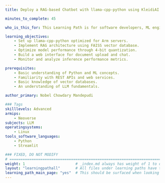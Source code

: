 ```yaml
---
title: Deploy a RAG-based Chatbot with llama-cpp-python using KleidiAI on Arm Servers

minutes_to_complete: 45

who_is_this_for: This Learning Path is for software developers, ML engineers, and enthusiasts who are looking to deploy production-ready LLM chatbots with RAG capabilities, knowledge base integration, and performance optimization for Arm architecture.

learning_objectives:
    - Set up llama-cpp-python optimized for Arm servers.
    - Implement RAG architecture using FAISS vector database.
    - Optimize model performance through 4-bit quantization.
    - Build a web interface for document upload and chat.
    - Monitor and analyze inference performance metrics.

prerequisites:
    - Basic understanding of Python and ML concepts.
    - Familiarity with REST APIs and web services.
    - Basic knowledge of vector databases.
    - An understanding of LLM fundamentals.

author_primary: Nobel Chowdary Mandepudi

### Tags
skilllevels: Advanced
armips:
    - Neoverse
subjects: LLM
operatingsystems:
    - Linux
tools_software_languages:
    - Python
    - Streamlit

### FIXED, DO NOT MODIFY
# ================================================================================
weight: 1                       # _index.md always has weight of 1 to order correctly
layout: "learningpathall"       # All files under learning paths have this same wrapper
learning_path_main_page: "yes"  # This should be surfaced when looking for related content. Only set for _index.md of learning path content.
---
```

